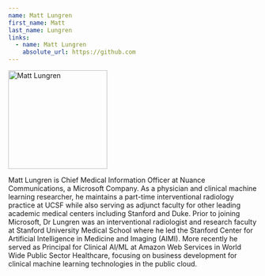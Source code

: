 ```yaml
---
name: Matt Lungren
first_name: Matt
last_name: Lungren
links:
  - name: Matt Lungren
    absolute_url: https://github.com
---
```


<img src="/2023/assets/images/mlungren.jpeg" alt="Matt Lungren" width="200"/>

Matt Lungren is Chief Medical Information Officer at Nuance Communications, a Microsoft Company. As a physician and clinical machine learning researcher, he maintains a part-time interventional radiology practice at UCSF while also serving as adjunct faculty for other leading academic medical centers including Stanford and Duke. 
Prior to joining Microsoft, Dr Lungren was an interventional radiologist and research faculty at Stanford University Medical School where he led the Stanford Center for Artificial Intelligence in Medicine and Imaging (AIMI). More recently he served as Principal for Clinical AI/ML at Amazon Web Services in World Wide Public Sector Healthcare, focusing on business development for clinical machine learning technologies in the public cloud.